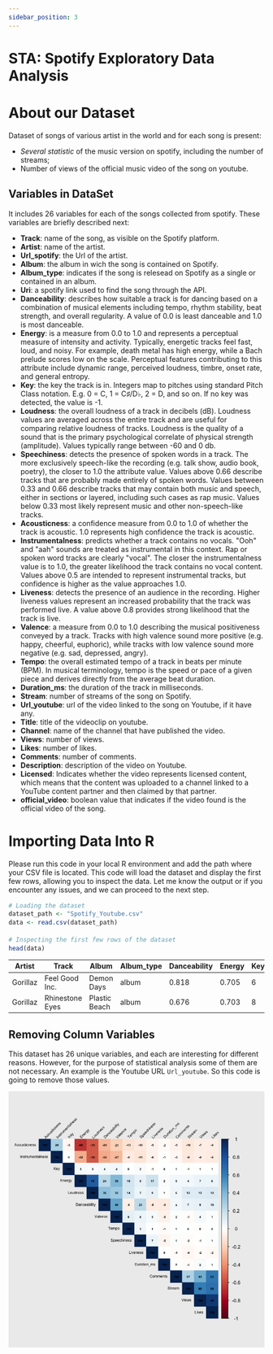 ```yaml
---
sidebar_position: 3
---
```

# STA: Spotify Exploratory Data Analysis

# About our Dataset

Dataset of songs of various artist in the world and for each song is present:

- _Several statistic_ of the music version on spotify, including the number of streams;
- Number of views of the official music video of the song on youtube.

## Variables in DataSet

It includes 26 variables for each of the songs collected from spotify. These variables are briefly described next:

- **Track**: name of the song, as visible on the Spotify platform.
- **Artist**: name of the artist.
- **Url_spotify**: the Url of the artist.
- **Album**: the album in wich the song is contained on Spotify.
- **Album_type**: indicates if the song is relesead on Spotify as a single or contained in an album.
- **Uri**: a spotify link used to find the song through the API.
- **Danceability**: describes how suitable a track is for dancing based on a combination of musical elements including tempo, rhythm stability, beat strength, and overall regularity. A value of 0.0 is least danceable and 1.0 is most danceable.
- **Energy**: is a measure from 0.0 to 1.0 and represents a perceptual measure of intensity and activity. Typically, energetic tracks feel fast, loud, and noisy. For example, death metal has high energy, while a Bach prelude scores low on the scale. Perceptual features contributing to this attribute include dynamic range, perceived loudness, timbre, onset rate, and general entropy.
- **Key**: the key the track is in. Integers map to pitches using standard Pitch Class notation. E.g. 0 = C, 1 = C♯/D♭, 2 = D, and so on. If no key was detected, the value is -1.
- **Loudness**: the overall loudness of a track in decibels (dB). Loudness values are averaged across the entire track and are useful for comparing relative loudness of tracks. Loudness is the quality of a sound that is the primary psychological correlate of physical strength (amplitude). Values typically range between -60 and 0 db.
- **Speechiness**: detects the presence of spoken words in a track. The more exclusively speech-like the recording (e.g. talk show, audio book, poetry), the closer to 1.0 the attribute value. Values above 0.66 describe tracks that are probably made entirely of spoken words. Values between 0.33 and 0.66 describe tracks that may contain both music and speech, either in sections or layered, including such cases as rap music. Values below 0.33 most likely represent music and other non-speech-like tracks.
- **Acousticness**: a confidence measure from 0.0 to 1.0 of whether the track is acoustic. 1.0 represents high confidence the track is acoustic.
- **Instrumentalness**: predicts whether a track contains no vocals. "Ooh" and "aah" sounds are treated as instrumental in this context. Rap or spoken word tracks are clearly "vocal". The closer the instrumentalness value is to 1.0, the greater likelihood the track contains no vocal content. Values above 0.5 are intended to represent instrumental tracks, but confidence is higher as the value approaches 1.0.
- **Liveness**: detects the presence of an audience in the recording. Higher liveness values represent an increased probability that the track was performed live. A value above 0.8 provides strong likelihood that the track is live.
- **Valence**: a measure from 0.0 to 1.0 describing the musical positiveness conveyed by a track. Tracks with high valence sound more positive (e.g. happy, cheerful, euphoric), while tracks with low valence sound more negative (e.g. sad, depressed, angry).
- **Tempo**: the overall estimated tempo of a track in beats per minute (BPM). In musical terminology, tempo is the speed or pace of a given piece and derives directly from the average beat duration.
- **Duration_ms**: the duration of the track in milliseconds.
- **Stream**: number of streams of the song on Spotify.
- **Url_youtube**: url of the video linked to the song on Youtube, if it have any.
- **Title**: title of the videoclip on youtube.
- **Channel**: name of the channel that have published the video.
- **Views**: number of views.
- **Likes**: number of likes.
- **Comments**: number of comments.
- **Description**: description of the video on Youtube.
- **Licensed**: Indicates whether the video represents licensed content, which means that the content was uploaded to a channel linked to a YouTube content partner and then claimed by that partner.
- **official_video**: boolean value that indicates if the video found is the official video of the song.

# Importing Data Into R

Please run this code in your local R environment and add the path where your CSV file is located. This code will load the dataset and display the first few rows, allowing you to inspect the data. Let me know the output or if you encounter any issues, and we can proceed to the next step.

```r
# Loading the dataset
dataset_path <- "Spotify_Youtube.csv"
data <- read.csv(dataset_path)

# Inspecting the first few rows of the dataset
head(data)

```
| Artist | Track | Album | Album_type | Danceability | Energy | Key | Loudness | Speechiness | Acousticness | Instrumentalness | Liveness | Valence | Tempo | Duration_ms | Views | Likes | Comments | Stream |
| --- | --- | --- | --- | --- | --- | --- | --- | --- | --- | --- | --- | --- | --- | --- | --- | --- | --- | --- |
| Gorillaz | Feel Good Inc. | Demon Days | album | 0.818 | 0.705 | 6 | -6.679 | 0.1770 | 0.00836 | 0.002330 | 0.6130 | 0.772 | 138.559 | 222640 | 693555221 | 6220896 | 169907 | 1040234854 |
| Gorillaz | Rhinestone Eyes | Plastic Beach | album | 0.676 | 0.703 | 8 | -5.815 | 0.0302 | 0.08690 | 0.000687 | 0.0463 | 0.852 | 92.761 | 200173 | 72011645 | 1079128 | 31003 | 310083733 |

## Removing Column Variables

This dataset has 26 unique variables, and each are interesting for different reasons. However, for the purpose of statistical analysis some of them are not necessary. An example is the Youtube URL `Url_youtube`. So this code is going to remove those values.

![Image Description](../Spotify_EDA/static/heatmap.png)